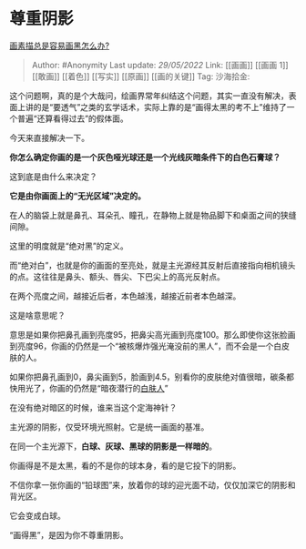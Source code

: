 # 尊重阴影
[画素描总是容易画黑怎么办?](https://www.zhihu.com/question/336307809/answer/2496763412)

> Author: #Anonymity
> Last update: *29/05/2022*
> Link: [[画画]] [[画画 1]] [[敢画]] [[着色]] [[写实]] [[原画]] [[画的关键]]
> Tag:
> 沙海拾金:

这个问题啊，真的是个大哉问，绘画界常年纠结这个问题，其实一直没有解决，表面上讲的是“要透气”之类的玄学话术，实际上靠的是“画得太黑的考不上”维持了一个普遍“还算看得过去”的假体面。

今天来直接解决一下。

**你怎么确定你画的是一个灰色哑光球还是一个光线灰暗条件下的白色石膏球？**

这到底是由什么来决定？

**它是由你画面上的“无光区域”决定的。**

在人的脑袋上就是鼻孔、耳朵孔、瞳孔，在静物上就是物品脚下和桌面之间的狭缝间隙。

这里的明度就是“绝对黑”的定义。

而“绝对白”，也就是你的画面的至亮处，就是主光源经其反射后直接指向相机镜头的点。这往往是鼻头、额头、唇尖、下巴尖上的高光反射点。

在两个亮度之间，越接近后者，本色越浅，越接近前者本色越深。

这是啥意思呢？

意思是如果你把鼻孔画到亮度95，把鼻尖高光画到亮度100。那么即使你这张脸画到亮度96，你画的仍然是一个“被核爆炸强光淹没前的黑人”，而不会是一个白皮肤的人。

如果你把鼻孔画到0，鼻尖画到5，脸画到4.5，别看你的皮肤绝对值很暗，碳条都快用光了，你画的仍然是“暗夜潜行的[白肤人](https://www.zhihu.com/search?q=%E7%99%BD%E8%82%A4%E4%BA%BA&search_source=Entity&hybrid_search_source=Entity&hybrid_search_extra=%7B%22sourceType%22%3A%22answer%22%2C%22sourceId%22%3A2496763412%7D)”

在没有绝对暗区的时候，谁来当这个定海神针？

主光源的阴影，仅受环境光照射。它是统一画面的基准。

在同一个主光源下，**白球、灰球、黑球的阴影是一样暗的**。

你画得是不是太黑，看的不是你的球本身，看的是它投下的阴影。

不信你拿一张你画的“铅球图”来，放着你的球的迎光面不动，仅仅加深它的阴影和背光区。

它会变成白球。

“画得黑”，是因为你不尊重阴影。
